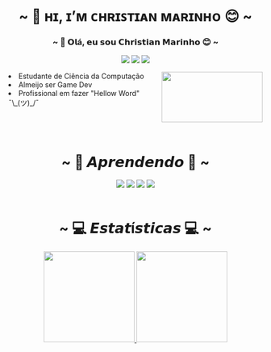 <h1 align="center">~ 👋 ʜɪ, ɪ’ᴍ ᴄʜʀɪꜱᴛɪᴀɴ ᴍᴀʀɪɴʜᴏ 😊 ~</h1>
<h3 align="center">~ 👋 𝗢𝗹á, 𝗲𝘂 𝘀𝗼𝘂 𝗖𝗵𝗿𝗶𝘀𝘁𝗶𝗮𝗻 𝗠𝗮𝗿𝗶𝗻𝗵𝗼 😊 ~</h3>

<p align="center"><a href="https://www.instagram.com/christiandejesus23" target="_blank"><img src="https://img.shields.io/badge/@christiandejesus23-E4405F?style=for-the-badge&logo=instagram&logoColor=black"/></a>
<a href="mailto:chiristiandejesus23@gmail.com"><img src="https://img.shields.io/badge/chiristiandejesus23@gmail.com-D14836?style=for-the-badge&logo=gmail&logoColor=white"/></a>
<a href=""https://www.linkedin.com/in/christian-marinho-9b27a7178/><img src ="https://img.shields.io/badge/LinkedIn-0077B5?style=for-the-badge&logo=linkedin&logoColor=white"/></a>


<div align="right">
<img src="https://media.tenor.com/S_D9CVgOAv4AAAAC/konosuba-kazuma.gif" height="100" width="200" align="right">
</div>
<li>Estudante de Ciência da Computação</li>
<li>Almeijo ser Game Dev</li>
<li>Profissional em fazer "Hellow Word" ¯\_(ツ)_/¯</li>

<br>
<br>
<br>

<h1 align="center">~ 🧠 𝘼𝙥𝙧𝙚𝙣𝙙𝙚𝙣𝙙𝙤 🧠 ~</h1>

<p align="center"><img src="https://img.shields.io/badge/Python-FFD43B?style=for-the-badge&logo=python&logoColor=blue"/></a>
<img src="https://img.shields.io/badge/C-00599C?style=for-the-badge&logo=c&logoColor=white"/></a>
<img src="https://img.shields.io/badge/C%2B%2B-00599C?style=for-the-badge&logo=c%2B%2B&logoColor=white"/></a>
<img src="https://img.shields.io/badge/java-%23ED8B00.svg?style=for-the-badge&logo=java&logoColor=white"/></a>

<br>
<br>

<h1 align="center">~ 💻 𝙀𝙨𝙩𝙖𝙩í𝙨𝙩𝙞𝙘𝙖𝙨 💻 ~</h1>

<div align="center">
  <a href="https://github.com/ChrisTheDragon">
  <img height="180" src="https://github-readme-stats.vercel.app/api?username=ChrisTheDragon&show_icons=true&theme=tokyonight&include_all_commits=true&count_private=true"/>
  </a>
  <img height="180" src="https://github-readme-stats.vercel.app/api/top-langs/?username=ChrisTheDragon&layout=compact&langs_count=7&theme=tokyonight"/>

<!---
CHrisTheDragon/CHrisTheDragon is a ✨ special ✨ repository because its `README.md` (this file) appears on your GitHub profile.
You can click the Preview link to take a look at your changes.
--->
